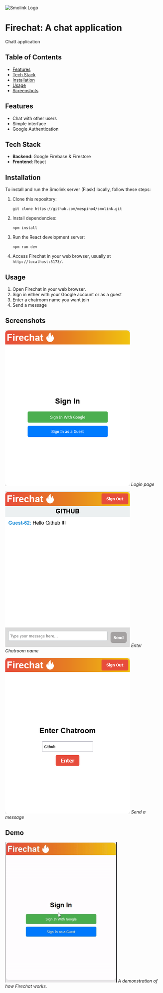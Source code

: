 ![Smolink Logo](../react-client/public/smolink.png)

# Firechat: A chat application
Chatt application

## Table of Contents

- [Features](#features)
- [Tech Stack](#tech-stack)
- [Installation](#installation)
- [Usage](#usage)
- [Screenshots](#screenshots)

## Features
- Chat with other users
- Simple interface
- Google Authentication

## Tech Stack
- **Backend**: Google Firebase & Firestore
- **Frontend**: React

## Installation
To install and run the Smolink server (Flask) locally, follow these steps:
1. Clone this repository:
    ```
    git clone https://github.com/mespino4/smolink.git
    ```

2. Install dependencies:
    ```
    npm install
    ```

3. Run the React development server:
    ```
    npm run dev
    ```

4. Access Firechat in your web browser, usually at `http://localhost:5173/`.

## Usage
1. Open Firechat in your web browser.
2. Sign in either with your Google account or as a guest
3. Enter a chatroom name you want join
4. Send a message

## Screenshots

![Login](images/ss1.png)
*Login page*

![Enter Chatroom name](images/ss2.png)
*Enter Chatroom name*

![Send a message](images/ss3.png)
*Send a message*

## Demo

![Demo](images/firechatDemo.gif)
*A demonstration of how Firechat works.*
